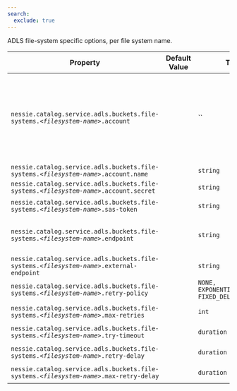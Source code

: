 ```yaml
---
search:
  exclude: true
---
```

<!--start-->

ADLS file-system specific options, per file system name.

| Property | Default Value | Type | Description |
|----------|---------------|------|-------------|
| `nessie.catalog.service.adls.buckets.file-systems.`_`<filesystem-name>`_`.account` |  | `` | Fully-qualified account name, e.g. `"myaccount.dfs.core.windows.net"` and account key,  configured using the `name` and `secret` fields. If not specified, it will be  queried via the configured credentials provider.   <br><br>**It is strongly recommended to use the SAS token instead of a shared account!** |
| `nessie.catalog.service.adls.buckets.file-systems.`_`<filesystem-name>`_`.account.name` |  | `string` |  |
| `nessie.catalog.service.adls.buckets.file-systems.`_`<filesystem-name>`_`.account.secret` |  | `string` |  |
| `nessie.catalog.service.adls.buckets.file-systems.`_`<filesystem-name>`_`.sas-token` |  | `string` | SAS token to access the ADLS file system.  |
| `nessie.catalog.service.adls.buckets.file-systems.`_`<filesystem-name>`_`.endpoint` |  | `string` | Define a custom HTTP endpoint. In case clients need to use a different URI, use the `.external-endpoint` setting.  |
| `nessie.catalog.service.adls.buckets.file-systems.`_`<filesystem-name>`_`.external-endpoint` |  | `string` | Define a custom HTTP endpoint, this value is used by clients.  |
| `nessie.catalog.service.adls.buckets.file-systems.`_`<filesystem-name>`_`.retry-policy` |  | `NONE, EXPONENTIAL_BACKOFF, FIXED_DELAY` | Configure the retry strategy.  |
| `nessie.catalog.service.adls.buckets.file-systems.`_`<filesystem-name>`_`.max-retries` |  | `int` | Mandatory, if any `retry-policy` is configured.   |
| `nessie.catalog.service.adls.buckets.file-systems.`_`<filesystem-name>`_`.try-timeout` |  | `duration` | Mandatory, if any `retry-policy` is configured.   |
| `nessie.catalog.service.adls.buckets.file-systems.`_`<filesystem-name>`_`.retry-delay` |  | `duration` | Mandatory, if any `retry-policy` is configured.   |
| `nessie.catalog.service.adls.buckets.file-systems.`_`<filesystem-name>`_`.max-retry-delay` |  | `duration` | Mandatory, if `EXPONENTIAL_BACKOFF` is configured.   |
